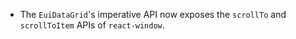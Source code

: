 - The `EuiDataGrid`'s imperative API now exposes the `scrollTo` and `scrollToItem` APIs of `react-window`.
